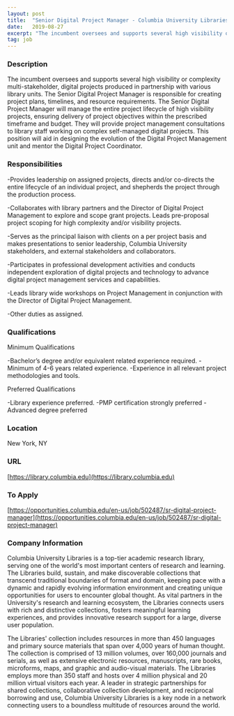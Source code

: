 ```yaml
---
layout: post
title:  "Senior Digital Project Manager - Columbia University Libraries"
date:   2019-08-27
excerpt: "The incumbent oversees and supports several high visibility or complexity multi-stakeholder, digital projects produced in partnership with various library units. The Senior Digital Project Manager is responsible for creating project plans, timelines, and resource requirements. The Senior Digital Project Manager will manage the entire project lifecycle of high visibility projects,..."
tag: job
---
```


### Description   

The incumbent oversees and supports several high visibility or complexity multi-stakeholder, digital projects produced in partnership with various library units. The Senior Digital Project Manager is responsible for creating project plans, timelines, and resource requirements. The Senior Digital Project Manager will manage the entire project lifecycle of high visibility projects, ensuring delivery of project objectives within the prescribed timeframe and budget. They will provide project management consultations to library staff working on complex self-managed digital projects. This position will aid in designing the evolution of the Digital Project Management unit and mentor the Digital Project Coordinator.


### Responsibilities   

-Provides leadership on assigned projects, directs and/or co-directs the entire lifecycle of an individual project, and shepherds the project through the production process. 

 -Collaborates with library partners and the Director of Digital Project Management to explore and scope grant projects. Leads pre-proposal project scoping for high complexity and/or visibility projects. 

 -Serves as the principal liaison with clients on a per project basis and makes presentations to senior leadership, Columbia University stakeholders, and external stakeholders and collaborators. 

 -Participates in professional development activities and conducts independent exploration of digital projects and technology to advance digital project management services and capabilities. 

 -Leads library wide workshops on Project Management in conjunction with the Director of Digital Project Management.

 -Other duties as assigned.


### Qualifications   

Minimum Qualifications

-Bachelor’s degree and/or equivalent related experience required.
-Minimum of 4-6 years related experience.
-Experience in all relevant project methodologies and tools. 

Preferred Qualifications

-Library experience preferred.
-PMP certification strongly preferred
-Advanced degree preferred





### Location   

New York, NY


### URL   

[https://library.columbia.edu](https://library.columbia.edu)

### To Apply   

[https://opportunities.columbia.edu/en-us/job/502487/sr-digital-project-manager](https://opportunities.columbia.edu/en-us/job/502487/sr-digital-project-manager)


### Company Information   

Columbia University Libraries is a top-tier academic research library, serving one of the world's most important centers of research and learning. The Libraries build, sustain, and make discoverable collections that transcend traditional boundaries of format and domain, keeping pace with a dynamic and rapidly evolving information environment and creating unique opportunities for users to encounter global thought. As vital partners in the University's research and learning ecosystem, the Libraries connects users with rich and distinctive collections, fosters meaningful learning experiences, and provides innovative research support for a large, diverse user population.

The Libraries' collection includes resources in more than 450 languages and primary source materials that span over 4,000 years of human thought. The collection is comprised of 13 million volumes, over 160,000 journals and serials, as well as extensive electronic resources, manuscripts, rare books, microforms, maps, and graphic and audio-visual materials. The Libraries employs more than 350 staff and hosts over 4 million physical and 20 million virtual visitors each year. A leader in strategic partnerships for shared collections, collaborative collection development, and reciprocal borrowing and use, Columbia University Libraries is a key node in a network connecting users to a boundless multitude of resources around the world.



